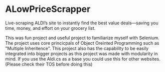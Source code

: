 # ALowPriceScrapper
Live-scraping ALDI’s site to instantly find the best value deals—saving you time, money, and effort on your grocery list.

This was fun project and useful project to familiarize myself with Selenium.
The project uses core princicpals of Object Oreinted Programming such as "Multiple Inheritence".
This project also has the capability to be easily integrated into bigger projects as this project was made with modularity in mind.
If you use the Aldi.cs as a base you could use this for other websites. (Please check their TOS before doing this)

